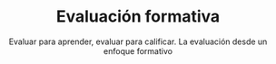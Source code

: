 ---
title: Evaluación formativa
subtitle: Evaluar para aprender, evaluar para calificar. La evaluación desde un enfoque formativo
summary: "Evaluar para aprender, evaluar para calificar. La evaluación desde un enfoque formativo."
tags:
- evaluación
categories:
weight: 70

image:
  preview_only: true

_build:  
  render: never

# Optional external URL for project (replaces project detail page).
external_link: "https://fisiquimicamente.com/recursos-fisica-quimica/formacion-profesorado/master/aprendizaje/evaluacion-formativa"
---